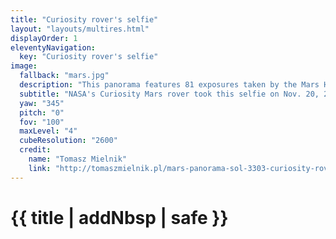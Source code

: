 ```yaml
---
title: "Curiosity rover's selfie"
layout: "layouts/multires.html"
displayOrder: 1
eleventyNavigation:
  key: "Curiosity rover's selfie"
image:
  fallback: "mars.jpg"
  description: "This panorama features 81 exposures taken by the Mars Hand Lens Imager (MAHLI) rover during Sol 3303 from Curiosity on Mars (November 20, 2021). At the center of the image is the view back down Mount Sharp, the 3-mile-tall (5-kilometer-tall) mountain that Curiosity has been driving up since 2014. Rounded hills can be seen in the distance at center-right; Curiosity got a closer view of these back in July, when the rover started to see intriguing changes in the landscape. A field of sand ripples known as the “Sands of Forvie” stretches a quarter- to a half-mile (400 to 800 meters) away. At the far right of the panorama is the craggy “Rafael Navarro Mountain,” named after a Curiosity team scientist who passed away earlier this year. Poking up behind it is the upper part of Mount Sharp, far above the area Curiosity is exploring. Mount Sharp lies inside Gale Crater, a 96-mile-wide (154-kilometer-wide) basin formed by an ancient impact; Gale Crater’s distant rim stands 7,500 feet tall (2.3 kilometers), and is visible on the horizon about 18 to 25 miles away (30 to 40 kilometers). NASA’s Mars rover Curiosity acquired this image using its Mars Hand Lens Imager (MAHLI), located on the turret at the end of the rover’s robotic arm, on November 20, 2021, Sol 3303 of the Mars Science Laboratory Mission, at 21:19:15 UTC."
  subtitle: "NASA's Curiosity Mars rover took this selfie on Nov. 20, 2021—the 3,303rd Martian day, or sol, of the mission."
  yaw: "345"
  pitch: "0"
  fov: "100"
  maxLevel: "4"
  cubeResolution: "2600"
  credit:
    name: "Tomasz Mielnik"
    link: "http://tomaszmielnik.pl/mars-panorama-sol-3303-curiosity-rover/"
---
```


# {{ title | addNbsp | safe }}

